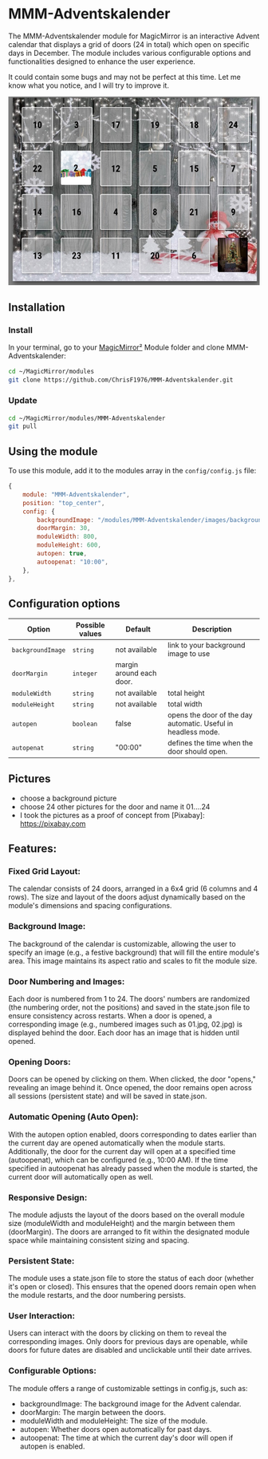 # MMM-Adventskalender
The MMM-Adventskalender module for MagicMirror is an interactive Advent calendar that displays a grid of doors (24 in total) which open on specific days in December. The module includes various configurable options and functionalities designed to enhance the user experience. 

It could contain some bugs and may not be perfect at this time. Let me know what you notice, and I will try to improve it.

![Adventskalender](./Example.jpg)


## Installation

### Install

In your terminal, go to your [MagicMirror²][mm] Module folder and clone MMM-Adventskalender:

```bash
cd ~/MagicMirror/modules
git clone https://github.com/ChrisF1976/MMM-Adventskalender.git
```

### Update

```bash
cd ~/MagicMirror/modules/MMM-Adventskalender
git pull
```

## Using the module

To use this module, add it to the modules array in the `config/config.js` file:

```js
{
    module: "MMM-Adventskalender",
    position: "top_center",
    config: {
        backgroundImage: "/modules/MMM-Adventskalender/images/background.jpg",
        doorMargin: 30,
        moduleWidth: 800,
        moduleHeight: 600,
        autopen: true,
        autoopenat: "10:00",
    },
},

```


## Configuration options

Option|Possible values|Default|Description
------|------|------|-----------
`backgroundImage`|`string`|not available|link to your background image to use
`doorMargin`|`integer`|margin around each door.
`moduleWidth`|`string`|not available|total height
`moduleHeight`|`string`|not available|total width
`autopen`|`boolean`|false|opens the door of the day automatic. Useful in headless mode.
`autopenat`|`string`|"00:00"|defines the time when the door should open.


## Pictures
- choose a background picture
- choose 24 other pictures for the door and name it 01....24
- I took the pictures as a proof of concept from [Pixabay]: https://pixabay.com

## Features:
### Fixed Grid Layout:
The calendar consists of 24 doors, arranged in a 6x4 grid (6 columns and 4 rows). The size and layout of the doors adjust dynamically based on the module's dimensions and spacing configurations.
### Background Image:
The background of the calendar is customizable, allowing the user to specify an image (e.g., a festive background) that will fill the entire module's area. This image maintains its aspect ratio and scales to fit the module size.
### Door Numbering and Images:
Each door is numbered from 1 to 24. The doors' numbers are randomized (the numbering order, not the positions) and saved in the state.json file to ensure consistency across restarts. When a door is opened, a corresponding image (e.g., numbered images such as 01.jpg, 02.jpg) is displayed behind the door. Each door has an image that is hidden until opened.
### Opening Doors:
Doors can be opened by clicking on them. When clicked, the door "opens," revealing an image behind it. Once opened, the door remains open across all sessions (persistent state) and will be saved in state.json.
### Automatic Opening (Auto Open):
With the autopen option enabled, doors corresponding to dates earlier than the current day are opened automatically when the module starts. Additionally, the door for the current day will open at a specified time (autoopenat), which can be configured (e.g., 10:00 AM). If the time specified in autoopenat has already passed when the module is started, the current door will automatically open as well.
### Responsive Design:
The module adjusts the layout of the doors based on the overall module size (moduleWidth and moduleHeight) and the margin between them (doorMargin). The doors are arranged to fit within the designated module space while maintaining consistent sizing and spacing.
### Persistent State:
The module uses a state.json file to store the status of each door (whether it's open or closed). This ensures that the opened doors remain open when the module restarts, and the door numbering persists.
### User Interaction:
Users can interact with the doors by clicking on them to reveal the corresponding images. Only doors for previous days are openable, while doors for future dates are disabled and unclickable until their date arrives.
### Configurable Options:
The module offers a range of customizable settings in config.js, such as:
 - backgroundImage: The background image for the Advent calendar.
 - doorMargin: The margin between the doors.
 - moduleWidth and moduleHeight: The size of the module.
 - autopen: Whether doors open automatically for past days.
 - autoopenat: The time at which the current day's door will open if autopen is enabled.

[mm]: https://github.com/MagicMirrorOrg/MagicMirror
